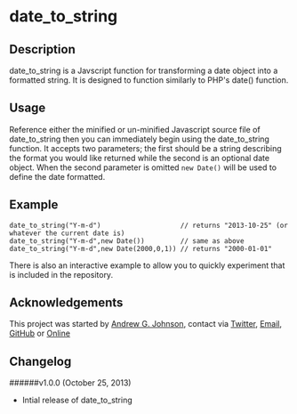 # date_to_string

## Description

date_to_string is a Javscript function for transforming a date object into a formatted string.  It is designed to function similarly to PHP's date() function.

## Usage

Reference either the minified or un-minified Javascript source file of date_to_string then you can immediately begin using the date_to_string function.  It accepts two parameters; the first should be a string describing the format you would like returned while the second is an optional date object.  When the second parameter is omitted `new Date()` will be used to define the date formatted.

## Example

    date_to_string("Y-m-d")                    // returns "2013-10-25" (or whatever the current date is)
    date_to_string("Y-m-d",new Date())         // same as above
    date_to_string("Y-m-d",new Date(2000,0,1)) // returns "2000-01-01"

There is also an interactive example to allow you to quickly experiment that is included in the repository.

## Acknowledgements

This project was started by [Andrew G. Johnson](https://github.com/andrewgjohnson), contact via [Twitter](http://twitter.com/andrewgjohnson), [Email](mailto:andrew@andrewgjohnson.com), [GitHub](https://github.com/andrewgjohnson) or [Online](http://www.andrewgjohnson.com/)

## Changelog

######v1.0.0 (October 25, 2013)
 * Intial release of date_to_string
